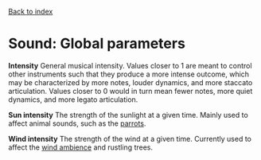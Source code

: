 [Back to index](Soundgarden_Documentation.md)

# Sound: Global parameters

**Intensity**
General musical intensity. Values closer to 1 are meant to control other instruments such that they produce a more intense outcome, which may be characterized by more notes, louder dynamics, and more staccato articulation. Values closer to 0 would in turn mean fewer notes, more quiet dynamics, and more legato articulation.

**Sun intensity**
The strength of the sunlight at a given time. Mainly used to affect animal sounds, such as the [parrots](docs/Sound_Parrots.md).

**Wind intensity**
The strength of the wind at a given time. Currently used to affect the [wind ambience](docs/Sound_Wind.md) and rustling trees.